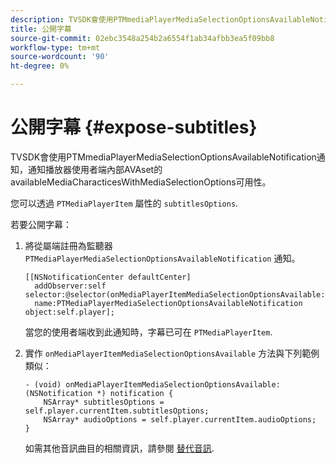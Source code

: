 ```yaml
---
description: TVSDK會使用PTMmediaPlayerMediaSelectionOptionsAvailableNotification通知，通知播放器使用者端內部AVAset的availableMediaCharacticesWithMediaSelectionOptions可用性。
title: 公開字幕
source-git-commit: 02ebc3548a254b2a6554f1ab34afbb3ea5f09bb8
workflow-type: tm+mt
source-wordcount: '90'
ht-degree: 0%

---
```


# 公開字幕 {#expose-subtitles}

TVSDK會使用PTMmediaPlayerMediaSelectionOptionsAvailableNotification通知，通知播放器使用者端內部AVAset的availableMediaCharacticesWithMediaSelectionOptions可用性。

您可以透過 `PTMediaPlayerItem` 屬性的 `subtitlesOptions`.

若要公開字幕：

1. 將從屬端註冊為監聽器 `PTMediaPlayerMediaSelectionOptionsAvailableNotification` 通知。

   ```
   [[NSNotificationCenter defaultCenter]  
     addObserver:self selector:@selector(onMediaPlayerItemMediaSelectionOptionsAvailable:)  
     name:PTMediaPlayerMediaSelectionOptionsAvailableNotification object:self.player];
   ```

   當您的使用者端收到此通知時，字幕已可在 `PTMediaPlayerItem`.
1. 實作 `onMediaPlayerItemMediaSelectionOptionsAvailable` 方法與下列範例類似：

   ```
   - (void) onMediaPlayerItemMediaSelectionOptionsAvailable:(NSNotification *) notification { 
       NSArray* subtitlesOptions = self.player.currentItem.subtitlesOptions; 
       NSArray* audioOptions = self.player.currentItem.audioOptions; 
   }
   ```

   如需其他音訊曲目的相關資訊，請參閱  [替代音訊](../alternate-audio/c-psdk-ios-1.4-alternate-audio.md).
